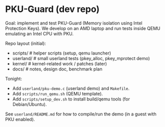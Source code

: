# PKU-Guard (dev repo)

Goal: implement and test PKU-Guard (Memory isolation using Intel Protection Keys).
We develop on an AMD laptop and run tests inside QEMU emulating an Intel CPU with PKU.

Repo layout (initial):
- scripts/         # helper scripts (setup, qemu launcher)
- userland/        # small userland tests (pkey_alloc, pkey_mprotect demo)
- kernel/          # kernel-related work / patches (later)
- docs/            # notes, design doc, benchmark plan

Tonight:
- Add `userland/pku-demo.c` (userland demo) and `Makefile`.
- Add `scripts/run_qemu.sh` (QEMU template).
- Add `scripts/setup_dev.sh` to install build/qemu tools (for Debian/Ubuntu).

See `userland/README.md` for how to compile/run the demo (in a guest with PKU enabled).
